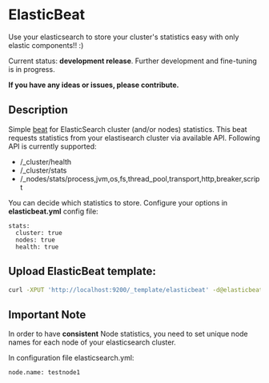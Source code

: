# ElasticBeat
Use your elasticsearch to store your cluster's statistics easy with only elastic components!! :)

Current status: **development release**. Further development and fine-tuning is in progress.

**If you have any ideas or issues, please contribute.**

## Description
Simple [beat](https://github.com/elastic/beats) for ElasticSearch cluster (and/or nodes) statistics. This beat requests statistics from your elastisearch cluster via available API.
Following API is currently supported:
 * /_cluster/health
 * /_cluster/stats
 * /_nodes/stats/process,jvm,os,fs,thread_pool,transport,http,breaker,script
 
You can decide which statistics to store. Configure your options in **elasticbeat.yml** config file:
```
stats:
  cluster: true
  nodes: true
  health: true
```
 
## Upload ElasticBeat template:

```bash
curl -XPUT 'http://localhost:9200/_template/elasticbeat' -d@elasticbeat.template.json
```

## Important Note
In order to have **consistent** Node statistics, you need to set unique node names for each node of your elasticsearch cluster. 

In configuration file elasticsearch.yml:
```
node.name: testnode1
```